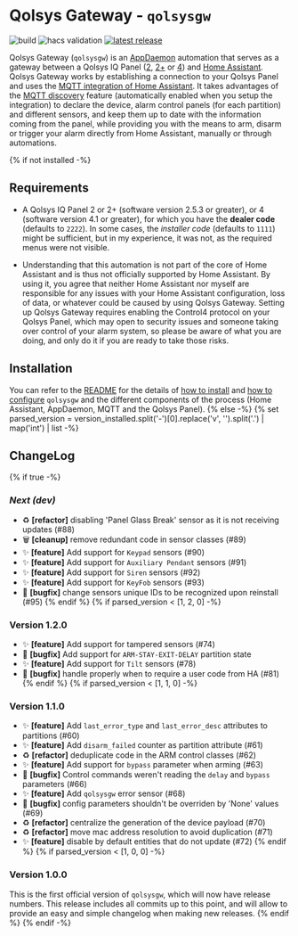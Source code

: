 # Qolsys Gateway - `qolsysgw`

![build](https://github.com/XaF/qolsysgw/actions/workflows/build.yaml/badge.svg)
![hacs validation](https://github.com/XaF/qolsysgw/actions/workflows/hacs-validation.yaml/badge.svg)
[![latest release](https://img.shields.io/github/v/release/XaF/qolsysgw?logo=github&sort=semver)](https://github.com/XaF/qolsysgw/releases)

Qolsys Gateway (`qolsysgw`) is an [AppDaemon][appdaemon]
automation that serves as a gateway between a Qolsys IQ Panel
([2][qolsys-panel-2], [2+][qolsys-panel-2-plus] or [4][qolsys-panel-4])
and [Home Assistant][hass]. Qolsys Gateway works by establishing a connection
to your Qolsys Panel and uses the [MQTT integration of Home Assistant][hass-mqtt].
It takes advantages of the [MQTT discovery][hass-mqtt-discovery]
feature (automatically enabled when you setup the integration) to declare the
device, alarm control panels (for each partition) and different sensors, and
keep them up to date with the information coming from the panel, while
providing you with the means to arm, disarm or trigger your alarm directly
from Home Assistant, manually or through automations.

{% if not installed -%}
## Requirements

- A Qolsys IQ Panel 2 or 2+ (software version 2.5.3 or greater), or 4
  (software version 4.1 or greater),
  for which you have the **dealer code** (defaults to `2222`). In some cases,
  the _installer code_ (defaults to `1111`) might be sufficient, but in my
  experience, it was not, as the required menus were not visible.

- Understanding that this automation is not part of the core of Home Assistant
  and is thus not officially supported by Home Assistant. By using it, you
  agree that neither Home Assistant nor myself are responsible for any issues
  with your Home Assistant configuration, loss of data, or whatever could be
  caused by using Qolsys Gateway. Setting up Qolsys Gateway requires enabling
  the Control4 protocol on your Qolsys Panel, which may open to security issues
  and someone taking over control of your alarm system, so please be aware of
  what you are doing, and only do it if you are ready to take those risks.

## Installation

You can refer to the [README](https://github.com/XaF/qolsysgw#readme) for the details of [how to install](https://github.com/XaF/qolsysgw#installation) and [how to configure](https://github.com/XaF/qolsysgw#configuration) `qolsysgw` and the different components of the process (Home Assistant, AppDaemon, MQTT and the Qolsys Panel).
{% else -%}
{% set parsed_version = version_installed.split('-')[0].replace('v', '').split('.') | map('int') | list -%}
## ChangeLog
{%   if true -%}
### _Next (dev)_

 * ♻️ **[refactor]** disabling 'Panel Glass Break' sensor as it is not receiving updates (#88)
 * 🗑️ **[cleanup]** remove redundant code in sensor classes (#89)
 * ✨ **[feature]** Add support for `Keypad` sensors (#90)
 * ✨ **[feature]** Add support for `Auxiliary Pendant` sensors (#91)
 * ✨ **[feature]** Add support for `Siren` sensors (#92)
 * ✨ **[feature]** Add support for `KeyFob` sensors (#93)
 * 🐛 **[bugfix]** change sensors unique IDs to be recognized upon reinstall (#95)
{%   endif %}
{%   if parsed_version < [1, 2, 0] -%}
### Version 1.2.0

 * ✨ **[feature]** Add support for tampered sensors (#74)
 * 🐛 **[bugfix]** Add support for `ARM-STAY-EXIT-DELAY` partition state
 * ✨ **[feature]** Add support for `Tilt` sensors (#78)
 * 🐛 **[bugfix]** handle properly when to require a user code from HA (#81)
{%   endif %}
{%   if parsed_version < [1, 1, 0] -%}
### Version 1.1.0

 * ✨ **[feature]** Add `last_error_type` and `last_error_desc` attributes to partitions (#60)
 * ✨ **[feature]** Add `disarm_failed` counter as partition attribute (#61)
 * ♻️ **[refactor]** deduplicate code in the ARM control classes (#62)
 * ✨ **[feature]** Add support for `bypass` parameter when arming (#63)
 * 🐛 **[bugfix]** Control commands weren't reading the `delay` and `bypass` parameters (#66)
 * ✨ **[feature]** Add `qolsysgw` error sensor (#68)
 * 🐛 **[bugfix]** config parameters shouldn't be overriden by 'None' values (#69)
 * ♻️ **[refactor]** centralize the generation of the device payload (#70)
 * ♻️ **[refactor]** move mac address resolution to avoid duplication (#71)
 * ✨ **[feature]** disable by default entities that do not update (#72)
{%   endif %}
{%   if parsed_version < [1, 0, 0] -%}
### Version 1.0.0

This is the first official version of `qolsysgw`, which will now have release numbers.
This release includes all commits up to this point, and will allow to provide an easy
and simple changelog when making new releases.
{%   endif %}
{% endif -%}


<!--
List of links used in that page, sorted alphabetically by tag
-->
[appdaemon]: https://github.com/AppDaemon/appdaemon
[hass-mqtt-discovery]: https://www.home-assistant.io/docs/mqtt/discovery/
[hass-mqtt]: https://www.home-assistant.io/integrations/mqtt/
[hass]: https://www.home-assistant.io/
[qolsys-panel-2]: https://qolsys.com/iq-panel-2/
[qolsys-panel-2-plus]: https://qolsys.com/iq-panel-2-plus/
[qolsys-panel-4]: https://qolsys.com/iq-panel-4/
